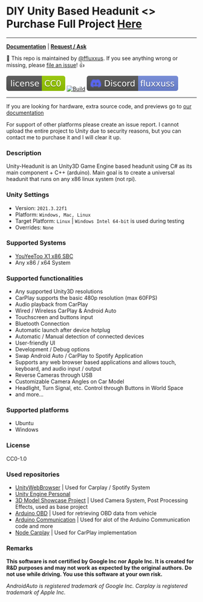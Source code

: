 # DIY Unity Based Headunit <> Purchase Full Project [Here](https://flux-11.gitbook.io/headunit/purchase-full-project/how-to-purchase)

---

[**Documentation**](https://flux-11.gitbook.io/headunit) |
[**Request / Ask**](https://github.com/ffluxxus/unity-headunit/discussions)

:wave: This repo is maintained by [@ffluxxus](https://github.com/ffluxxus). If you see anything wrong or missing, please [file an issue](https://github.com/ffluxxus/unity-headunit/issues/new/choose)! :+1:

[![License](!git/licensebadge.svg)](/LICENSE.md)
[![Build](https://github.com/ffluxxus/unity-headunit/actions/workflows/main.yml/badge.svg)](https://github.com/ffluxxus/unity-headunit/actions/workflows/main.yml)
[![Discord](!git/discordbadge.svg)](https://fluxus.000.pe) 

---

If you are looking for hardware, extra source code, and previews go to [our documentation](https://flux-11.gitbook.io/headunit)

For support of other platforms please create an issue report.
I cannot upload the entire project to Unity due to security reasons, but you can contact me to purchase it and I will clear it up.

### Description
Unity-Headunit is an Unity3D Game Engine based headunit using C# as its main component + C++ (arduino). Main goal is to create a universal headunit that runs on any x86 linux system (not rpi).

### Unity Settings
 - Version: `2021.3.22f1`
 - Platform: `Windows, Mac, Linux`
 - Target Platform: `Linux` | `Windows Intel 64-bit` is used during testing
 - Overrides: `None`

### Supported Systems
 - [YouYeeToo X1 x86 SBC](https://amazon.com/dp/B0CCY2RBCS/)
 - Any x86 / x64 System

### Supported functionalities
 - Any supported Unity3D resolutions
 - CarPlay supports the basic 480p resolution (max 60FPS)
 - Audio playback from CarPlay
 - Wired / Wireless CarPlay & Android Auto
 - Touchscreen and buttons input
 - Bluetooth Connection
 - Automatic launch after device hotplug
 - Automatic / Manual detection of connected devices
 - User-friendly UI
 - Development / Debug options
 - Swap Android Auto / CarPlay to Spotify Application
 - Supports any web browser based applications and allows touch, keyboard, and audio input / output
 - Reverse Cameras through USB
 - Customizable Camera Angles on Car Model
 - Headlight, Turn Signal, etc. Control through Buttons in World Space
 - and more...

### Supported platforms

 - Ubuntu
 - Windows

### License
CC0-1.0

### Used repositories
 - [UnityWebBrowser](https://github.com/Voltstro-Studios/UnityWebBrowser) | Used for Carplay / Spotify System
 - [Unity Engine Personal](https://unity.com/) 
 - [3D Model Showcase Project](https://github.com/LeoBlanchette/Unity3dModelShowcase) | Used Camera System, Post Processing Effects, used as base project
 - [Arduino OBD](https://github.com/stanleyhuangyc/ArduinoOBD) | Used for retrieving OBD data from vehicle
 - [Arduino Communication](https://mauznemo.de/smart_miata_prev/) | Used for alot of the Arduino Communication code and more
 - [Node Carplay](https://github.com/rhysmorgan134/node-CarPlay) | Used for CarPlay implementation

### Remarks
**This software is not certified by Google Inc nor Apple Inc. It is created for R&D purposes and may not work as expected by the original authors. Do not use while driving. You use this software at your own risk.**

*AndroidAuto is registered trademark of Google Inc.*
*Carplay is registered trademark of Apple Inc.*
